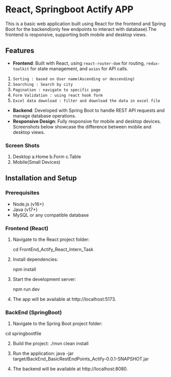 #  React, Springboot Actify APP

This is a basic web application built using React for the frontend and Spring Boot for the backend(only few endpoints to interact with database).The frontend is responsive, supporting both mobile and desktop views.

## Features
- **Frontend**: Built with React, using `react-router-dom` for routing, `redux-toolkit` for state management, and `axios` for API calls.

1. `Sorting : based on User name(Ascending or descending)`
2. `Searching : Search by city`
3. `Pagination : navigate to specific page`
3. `Form Validation : using react hook form`
4. `Excel data download : filter and download the data in excel file`

- **Backend**: Developed with Spring Boot to handle REST API requests and manage database operations.
- **Responsive Design**: Fully responsive for mobile and desktop devices. Screenshots below showcase the difference between mobile and desktop views.

### Screen Shots
1. Desktop
   a.Home
   b.Form
   c.Table
2. Mobile(Small Devices)

## Installation and Setup

### Prerequisites
- Node.js (v16+)
- Java (v17+)
- MySQL or any compatible database

### Frontend (React)
1. Navigate to the React project folder:
  
   cd FrontEnd_Actify_React_Intern_Task

2. Install dependencies:

   npm install

3. Start the development server:

   npm run dev

4. The app will be available at http://localhost:5173.

### BackEnd (SpringBoot)

1. Navigate to the Spring Boot project folder:

cd springbootfile

2. Build the project:
./mvn clean install

3. Run the application:
java -jar target/BackEnd_BasicRestEndPoints_Actify-0.0.1-SNAPSHOT.jar

4. The backend will be available at http://localhost:8080.













